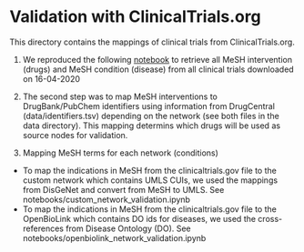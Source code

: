 # Validation with ClinicalTrials.org
This directory contains the mappings of clinical trials from ClinicalTrials.org.

1. We reproduced the following [notebook](https://github.com/dhimmel/clintrials/blob/master/1.clinical-trials.ipynb) to
   retrieve all MeSH intervention (drugs) and MeSH condition (disease) from all clinical trials downloaded on 16-04-2020

2. The second step was to map MeSH interventions to DrugBank/PubChem identifiers using information from DrugCentral
   (data/identifiers.tsv) depending on the network (see both files in the data directory). This mapping determins which
   drugs will be used as source nodes for validation.

3. Mapping MeSH terms for each network (conditions)
- To map the indications in MeSH from the clinicaltrials.gov file to the custom network which contains UMLS CUIs, we
  used the mappings from DisGeNet and convert from MeSH to UMLS. See notebooks/custom_network_validation.ipynb
- To map the indications in MeSH from the clinicaltrials.gov file to the OpenBioLink which contains DO ids for diseases,
  we used the cross-references from Disease Ontology (DO). See notebooks/openbiolink_network_validation.ipynb
   
